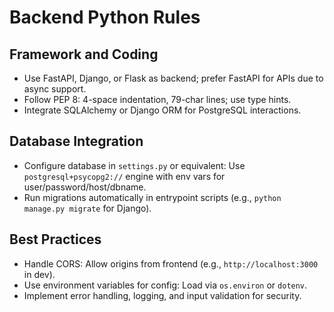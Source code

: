# Backend Python Rules

## Framework and Coding
- Use FastAPI, Django, or Flask as backend; prefer FastAPI for APIs due to async support.
- Follow PEP 8: 4-space indentation, 79-char lines; use type hints.
- Integrate SQLAlchemy or Django ORM for PostgreSQL interactions.

## Database Integration
- Configure database in `settings.py` or equivalent: Use `postgresql+psycopg2://` engine with env vars for user/password/host/dbname.
- Run migrations automatically in entrypoint scripts (e.g., `python manage.py migrate` for Django).

## Best Practices
- Handle CORS: Allow origins from frontend (e.g., `http://localhost:3000` in dev).
- Use environment variables for config: Load via `os.environ` or `dotenv`.
- Implement error handling, logging, and input validation for security.